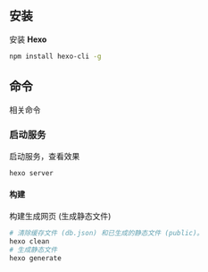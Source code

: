 ## 安装

安装 **Hexo**

````bash
npm install hexo-cli -g 
````

## 命令

相关命令

### 启动服务

启动服务，查看效果


```bash
hexo server
```

#### 构建

构建生成网页 (生成静态文件)


```bash
# 清除缓存文件 (db.json) 和已生成的静态文件 (public)。
hexo clean
# 生成静态文件
hexo generate
```
